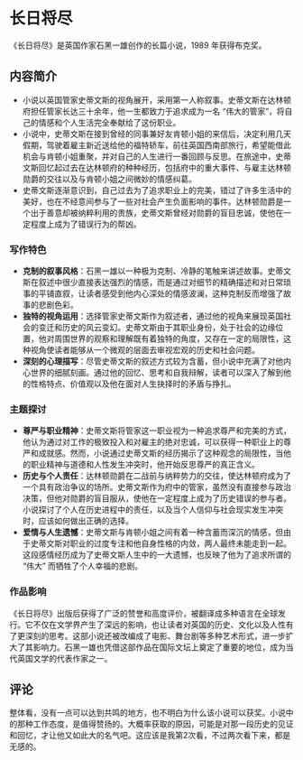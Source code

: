 # 长日将尽

《长日将尽》是英国作家石黑一雄创作的长篇小说，1989 年获得布克奖。

## 内容简介

- 小说以英国管家史蒂文斯的视角展开，采用第一人称叙事。史蒂文斯在达林顿府担任管家长达三十余年，他一生都致力于追求成为一名 “伟大的管家”，将自己的情感和个人生活完全奉献给了这份职业。
- 小说中，史蒂文斯在接到曾经的同事兼好友肯顿小姐的来信后，决定利用几天假期，驾驶着雇主新近送给他的福特轿车，前往英国西南部旅行，希望能借此机会与肯顿小姐重聚，并对自己的人生进行一番回顾与反思。在旅途中，史蒂文斯回忆起过去在达林顿府的种种经历，包括府中的重大事件、与雇主达林顿勋爵的交往以及与肯顿小姐之间微妙的情感纠葛。
- 史蒂文斯逐渐意识到，自己过去为了追求职业上的完美，错过了许多生活中的美好，也在不经意间参与了一些对社会产生负面影响的事件。达林顿勋爵是一个出于善意却被纳粹利用的贵族，史蒂文斯曾经对勋爵的盲目忠诚，使他在一定程度上成为了错误行为的帮凶。

### 写作特色

- **克制的叙事风格**：石黑一雄以一种极为克制、冷静的笔触来讲述故事。史蒂文斯在叙述中很少直接表达强烈的情感，而是通过对细节的精确描述和对日常琐事的平铺直叙，让读者感受到他内心深处的情感波澜，这种克制反而增强了故事的悲剧色彩。
- **独特的视角运用**：选择管家史蒂文斯作为叙述者，通过他的视角来展现英国社会的变迁和历史的风云变幻。史蒂文斯由于其职业身份，处于社会的边缘位置，他对周围世界的观察和理解既有着独特的角度，又存在一定的局限性，这种视角使读者能够从一个微观的层面去审视宏观的历史和社会问题。
- **深刻的心理描写**：尽管史蒂文斯的叙述方式较为含蓄，但小说中充满了对他内心世界的细腻刻画。通过他的回忆、思考和自我辩解，读者可以深入了解到他的性格特点、价值观以及他在面对人生抉择时的矛盾与挣扎。

### 主题探讨

- **尊严与职业精神**：史蒂文斯将管家这一职业视为一种追求尊严和完美的方式，他认为通过对工作的极致投入和对雇主的绝对忠诚，可以获得一种职业上的尊严和成就感。然而，小说通过史蒂文斯的经历揭示了这种观念的局限性，当他的职业精神与道德和人性发生冲突时，他开始反思尊严的真正含义。
- **历史与个人责任**：达林顿勋爵在二战前与纳粹势力的交往，使达林顿府成为了一个具有政治争议的场所。史蒂文斯作为府中的管家，虽然没有直接参与政治决策，但他对勋爵的盲目服从，使他在一定程度上成为了历史错误的参与者。小说探讨了个人在历史进程中的责任，以及当个人信仰与社会现实发生冲突时，应该如何做出正确的选择。
- **爱情与人生遗憾**：史蒂文斯与肯顿小姐之间有着一种含蓄而深沉的情感，但由于史蒂文斯对职业的过度专注和他自身性格的内敛，两人最终未能走到一起。这段感情经历成为了史蒂文斯人生中的一大遗憾，也反映了他为了追求所谓的 “伟大” 而牺牲了个人幸福的悲剧。

### 作品影响

《长日将尽》出版后获得了广泛的赞誉和高度评价，被翻译成多种语言在全球发行。它不仅在文学界产生了深远的影响，也让读者对英国的历史、文化以及人性有了更深刻的思考。这部小说还被改编成了电影、舞台剧等多种艺术形式，进一步扩大了其影响力。石黑一雄也凭借这部作品在国际文坛上奠定了重要的地位，成为当代英国文学的代表作家之一。



## 评论

整体看，没有一点可以达到共鸣的地方，也不明白为什么该小说可以获奖。小说中的那种工作态度，是值得赞扬的。大概率获取的原因，可能是对那一段历史的见证和回忆，才让他又如此大的名气吧。这应该是我第2次看，不过两次看下来，都是无感的。